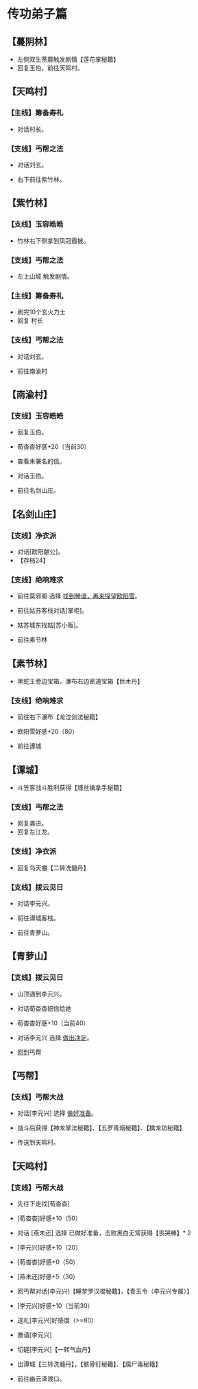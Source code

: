 # 传功弟子篇

## 【蔓阴林】

* 左侧双生荼蘼触发剧情【莲花掌秘籍】
* 回复玉伯，前往天鸣村。

## 【天鸣村】

### 【主线】筹备寿礼

* 对话村长。

### 【支线】丐帮之法

* 对话刘玄。

* 右下前往紫竹林。

## 【紫竹林】

### 【支线】玉容皓皓

* 竹林右下侧拿到凤冠霞披。

### 【支线】丐帮之法

* 左上山坡 触发剧情。

### 【主线】筹备寿礼

* 刷完10个玄火力士
* 回复 村长

### 【支线】丐帮之法

* 对话刘玄。

* 前往南渝村

## 【南渝村】

### 【支线】玉容皓皓

* 回复玉伯。
* 荀杳杳好感+20（当前30）
* 查看未署名的信。
* 对话玉伯。

* 前往名剑山庄。

## 【名剑山庄】

### 【支线】净衣派

* 对话[欧阳献公]。
* 【存档24】

### 【支线】绝响难求

* 前往莫邪阁 选择 <u>找到琴谱，再来探望欧阳雪</u>。
* 前往姑苏客栈对话[掌柜]。
* 姑苏城东找姑[苏小贩]。

* 前往素节林

## 【素节林】

* 黑蛇王旁边宝箱，瀑布右边密道宝箱【巨木丹】

### 【支线】绝响难求

* 前往右下瀑布【龙泣剑法秘籍】
* 欧阳雪好感+20（80）

* 前往谭城

## 【谭城】

* 斗笠客战斗胜利获得【缠丝擒拿手秘籍】

### 【支线】丐帮之法

* 回复龚进。
* 回复左江龙。

### 【支线】净衣派

* 回复乌天瘤【二转洗髓丹】

### 【支线】拨云见日

* 对话李元兴。
* 前往谭城客栈。

* 前往青萝山。

## 【青萝山】

### 【支线】拨云见日

* 山顶遇到李元兴。
* 对话荀杳杳把信给她
* 荀杳杳好感+10（当前40）
* 对话李元兴 选择 <u>做出决定</u>。

* 回到丐帮

## 【丐帮】

### 【支线】丐帮大战

* 对话[李元兴] 选择 <u>做好准备</u>。
* 战斗后获得【神龙掌法秘籍】、【五罗青烟秘籍】、【擒龙功秘籍】

* 传送到天鸣村。

## 【天鸣村】

### 【支线】丐帮大战

* 先往下走找[荀杳杳]
* [荀杳杳]好感+10（50）
* 对话 [燕未还] 选择 已做好准备，击败黑白无常获得【丧哭棒】* 2
* [李元兴]好感+10（20）
* [荀杳杳]好感+0（50）
* [燕未还]好感+5（30）

* 回丐帮对话[李元兴]【睡梦罗汉棍秘籍】，【青玉令（李元兴专属）】
* [李元兴]好感+10（当前30）

* 送礼[李元兴]好感度（>=80）
* 邀请[李元兴]
* 切磋[李元兴]【一转气血丹】

* 出谭城【三转洗髓丹】，【骸骨钉秘籍】、【腐尸毒秘籍】

* 前往幽云泽渡口。
